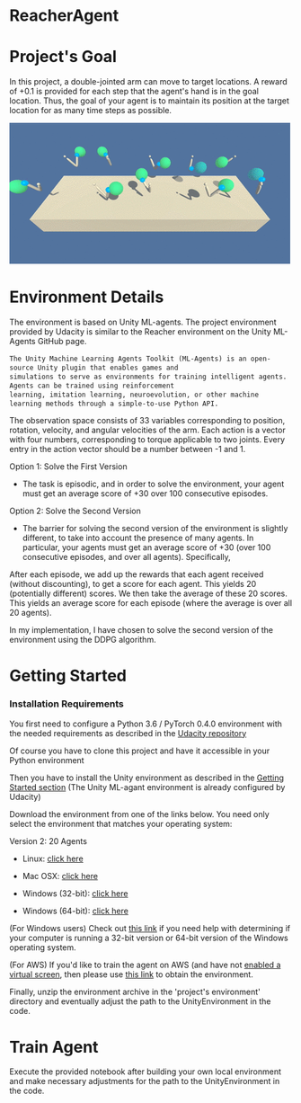 # ReacherAgent

# Project's Goal

In this project, a double-jointed arm can move to target locations. A reward of +0.1 is provided for each step that the agent's hand is in the goal location. Thus, the goal of your agent is to maintain its position at the target location for as many time steps as possible.

![alt text](https://github.com/saj122/ReacherAgent/blob/master/images/reacher.gif)

# Environment Details

The environment is based on Unity ML-agents. The project environment provided by Udacity is similar to the Reacher environment on the Unity ML-Agents GitHub page.

    The Unity Machine Learning Agents Toolkit (ML-Agents) is an open-source Unity plugin that enables games and 
    simulations to serve as environments for training intelligent agents. Agents can be trained using reinforcement 
    learning, imitation learning, neuroevolution, or other machine learning methods through a simple-to-use Python API.

The observation space consists of 33 variables corresponding to position, rotation, velocity, and angular velocities of the arm. Each action is a vector with four numbers, corresponding to torque applicable to two joints. Every entry in the action vector should be a number between -1 and 1.

Option 1: Solve the First Version
   * The task is episodic, and in order to solve the environment, your agent must get an average score of +30 over 100 consecutive episodes.

Option 2: Solve the Second Version
   * The barrier for solving the second version of the environment is slightly different, to take into account the presence of many agents. In particular, your agents must get an average score of +30 (over 100 consecutive episodes, and over all agents). Specifically,

After each episode, we add up the rewards that each agent received (without discounting), to get a score for each agent. This yields 20 (potentially different) scores. We then take the average of these 20 scores.
This yields an average score for each episode (where the average is over all 20 agents).

In my implementation, I have chosen to solve the second version of the environment using the DDPG algorithm. 

# Getting Started
### Installation Requirements
You first need to configure a Python 3.6 / PyTorch 0.4.0 environment with the needed requirements as described in the [Udacity repository](https://github.com/udacity/deep-reinforcement-learning#dependencies)

Of course you have to clone this project and have it accessible in your Python environment

Then you have to install the Unity environment as described in the [Getting Started section](https://github.com/udacity/deep-reinforcement-learning/blob/master/p2_continuous-control/README.md) (The Unity ML-agant environment is already configured by Udacity)

Download the environment from one of the links below. You need only select the environment that matches your operating system:

Version 2: 20 Agents
   * Linux: [click here](https://s3-us-west-1.amazonaws.com/udacity-drlnd/P2/Reacher/Reacher_Linux.zip)

   * Mac OSX: [click here](https://s3-us-west-1.amazonaws.com/udacity-drlnd/P2/Reacher/Reacher.app.zip)

   * Windows (32-bit): [click here](https://s3-us-west-1.amazonaws.com/udacity-drlnd/P2/Reacher/Reacher_Windows_x86.zip)

   * Windows (64-bit): [click here](https://s3-us-west-1.amazonaws.com/udacity-drlnd/P2/Reacher/Reacher_Windows_x86_64.zip)

(For Windows users) Check out [this link](https://support.microsoft.com/en-us/help/827218/how-to-determine-whether-a-computer-is-running-a-32-bit-version-or-64) if you need help with determining if your computer is running a 32-bit version or 64-bit version of the Windows operating system.

(For AWS) If you'd like to train the agent on AWS (and have not [enabled a virtual screen](https://github.com/Unity-Technologies/ml-agents/blob/master/docs/Training-on-Amazon-Web-Service.md), then please use [this link](https://s3-us-west-1.amazonaws.com/udacity-drlnd/P2/Reacher/Reacher_Linux_NoVis.zip) to obtain the environment.

Finally, unzip the environment archive in the 'project's environment' directory and eventually adjust the path to the UnityEnvironment in the code.
   
# Train Agent
Execute the provided notebook after building your own local environment and make necessary adjustments for the path to the UnityEnvironment in the code.
